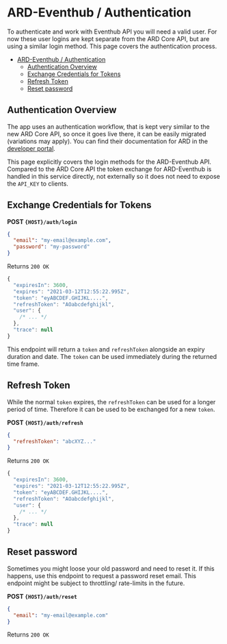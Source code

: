# ARD-Eventhub / Authentication

To authenticate and work with Eventhub API you will need a valid user. For now these user logins are kept separate from the ARD Core API, but are using a similar login method. This page covers the authentication process.  

- [ARD-Eventhub / Authentication](#ard-eventhub--authentication)
  - [Authentication Overview](#authentication-overview)
  - [Exchange Credentials for Tokens](#exchange-credentials-for-tokens)
  - [Refresh Token](#refresh-token)
  - [Reset password](#reset-password)

## Authentication Overview

The app uses an authentication workflow, that is kept very similar to the new ARD Core API, so once it goes live there, it can be easily migrated (variations may apply). You can find their documentation for ARD in the [developer portal](https://developer.ard.de/core-api-v2-roles-and-access-control).  

This page explicitly covers the login methods for the ARD-Eventhub API. Compared to the ARD Core API the token exchange for ARD-Eventhub is handled in this service directly, not externally so it does not need to expose the `API_KEY` to clients.  

## Exchange Credentials for Tokens

**POST `{HOST}/auth/login`**

```json
{
  "email": "my-email@example.com",
  "password": "my-password"
}
```

Returns `200 OK`

```js
{
  "expiresIn": 3600,
  "expires": "2021-03-12T12:55:22.995Z",
  "token": "eyABCDEF.GHIJKL....",
  "refreshToken": "AOabcdefghijkl",
  "user": {
    /* ... */
  },
  "trace": null
}
```

This endpoint will return a `token` and `refreshToken` alongside an expiry duration and date. The `token` can be used immediately during the returned time frame.

## Refresh Token

While the normal `token` expires, the `refreshToken` can be used for a longer period of time. Therefore it can be used to be exchanged for a new `token`.  

**POST `{HOST}/auth/refresh`**

```json
{
  "refreshToken": "abcXYZ..."
}
```

Returns `200 OK`

```js
{
  "expiresIn": 3600,
  "expires": "2021-03-12T12:55:22.995Z",
  "token": "eyABCDEF.GHIJKL....",
  "refreshToken": "AOabcdefghijkl",
  "user": {
    /* ... */
  },
  "trace": null
}
```

## Reset password

Sometimes you might loose your old password and need to reset it. If this happens, use this endpoint to request a password reset email. This endpoint might be subject to throttling/ rate-limits in the future.  

**POST `{HOST}/auth/reset`**

```json
{
  "email": "my-email@example.com"
}
```

Returns `200 OK`
